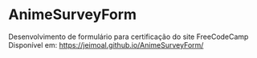 # AnimeSurveyForm<br>
Desenvolvimento de formulário para certificação do site FreeCodeCamp<br>
Disponível em: https://jeimoal.github.io/AnimeSurveyForm/
